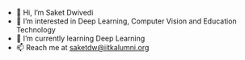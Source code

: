 - 👋 Hi, I’m Saket Dwivedi
- 👀 I’m interested in Deep Learning, Computer Vision and Education Technology
- 🌱 I’m currently learning Deep Learning
- 📫 Reach me at saketdw@iitkalumni.org

<!---
saketdw/saketdw is a ✨ special ✨ repository because its `README.md` (this file) appears on your GitHub profile.
You can click the Preview link to take a look at your changes.
--->
